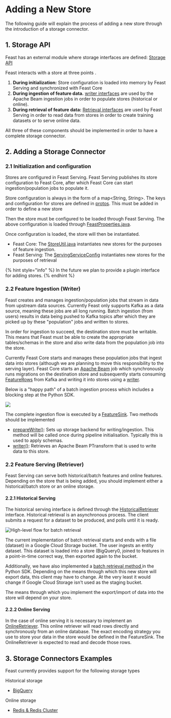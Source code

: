 # Adding a New Store

The following guide will explain the process of adding a new store through the introduction of a storage connector.

## 1. Storage API

Feast has an external module where storage interfaces are defined: [Storage API](https://github.com/gojek/feast/tree/master/storage/api/src/main/java/feast/storage/api)

Feast interacts with a store at three points .

1. **During initialization:** Store configuration is loaded into memory by Feast Serving and synchronized with Feast Core
2. **During ingestion of feature data.** [writer interfaces](https://github.com/gojek/feast/tree/master/storage/api/src/main/java/feast/storage/api/writer) are used by the Apache Beam ingestion jobs in order to populate stores \(historical or online\).
3. **During retrieval of feature data:** [Retrieval interfaces](https://github.com/gojek/feast/tree/master/storage/api/src/main/java/feast/storage/api/retriever) are used by Feast Serving in order to read data from stores in order to create training datasets or to serve online data.

All three of these components should be implemented in order to have a complete storage connector.

## 2. Adding a Storage Connector

### 2.1 Initialization and configuration

Stores are configured in Feast Serving. Feast Serving publishes its store configuration to Feast Core, after which Feast Core can start ingestion/population jobs to populate it.

Store configuration is always in the form of a map&lt;String, String&gt;. The keys and configuration for stores are defined in [protos](https://github.com/gojek/feast/blob/master/protos/feast/core/Store.proto). This must be added in order to define a new store

Then the store must be configured to be loaded through Feast Serving. The above configuration is loaded through [FeastProperties.java](https://github.com/gojek/feast/blob/a1937c374a4e39b7a75d828e7b7c3b87a64d9d6e/serving/src/main/java/feast/serving/config/FeastProperties.java#L175). 

Once configuration is loaded, the store will then be instantiated.

* Feast Core: The [StoreUtil.java](https://github.com/gojek/feast/blob/master/ingestion/src/main/java/feast/ingestion/utils/StoreUtil.java#L85) instantiates new stores for the purposes of feature ingestion.
* Feast Serving: The [ServingServiceConfig](https://github.com/gojek/feast/blob/a1937c374a4e39b7a75d828e7b7c3b87a64d9d6e/serving/src/main/java/feast/serving/config/ServingServiceConfig.java#L56) instantiates new stores for the purposes of retrieval

{% hint style="info" %}
In the future we plan to provide a plugin interface for adding stores.
{% endhint %}

### 2.2 Feature Ingestion \(Writer\)

Feast creates and manages ingestion/population jobs that stream in data from upstream data sources. Currently Feast only supports Kafka as a data source, meaning these jobs are all long running. Batch ingestion \(from users\) results in data being pushed to Kafka topics after which they are picked up by these "population" jobs and written to stores.

In order for ingestion to succeed, the destination store must be writable. This means that Feast must be able to create the appropriate tables/schemas in the store and also write data from the population job into the store.

Currently Feast Core starts and manages these population jobs that ingest data into stores \(although we are planning to move this responsibility to the serving layer\). Feast Core starts an [Apache Beam](https://beam.apache.org/) job which synchronously runs migrations on the destination store and subsequently starts consuming [FeatureRows](https://github.com/gojek/feast/blob/master/protos/feast/types/FeatureRow.proto) from Kafka and writing it into stores using a [writer](https://github.com/gojek/feast/tree/master/storage/api/src/main/java/feast/storage/api/writer).

Below is a "happy path" of a batch ingestion process which includes a blocking step at the Python SDK.

![](https://user-images.githubusercontent.com/6728866/74807906-91e73c00-5324-11ea-8ba5-2b43c7c5282b.png)



The complete ingestion flow is executed by a [FeatureSink](https://github.com/gojek/feast/blob/master/storage/api/src/main/java/feast/storage/api/writer/FeatureSink.java). Two methods should be implemented

* [prepareWrite\(\)](https://github.com/gojek/feast/blob/a1937c374a4e39b7a75d828e7b7c3b87a64d9d6e/storage/api/src/main/java/feast/storage/api/writer/FeatureSink.java#L45): Sets up storage backend for writing/ingestion. This method will be called once during pipeline initialisation. Typically this is used to apply schemas.
* [writer\(\)](https://github.com/gojek/feast/blob/a1937c374a4e39b7a75d828e7b7c3b87a64d9d6e/storage/api/src/main/java/feast/storage/api/writer/FeatureSink.java#L53): Retrieves an Apache Beam PTransform that is used to write data to this store.

### 2.2 Feature Serving \(Retriever\)

Feast Serving can serve both historical/batch features and online features. Depending on the store that is being added, you should implement either a historical/batch store or an online storage.

#### 2.2.1 Historical Serving

The historical serving interface is defined through the [HistoricalRetriever](https://github.com/gojek/feast/blob/master/storage/api/src/main/java/feast/storage/api/retriever/HistoricalRetriever.java) interface. Historical retrieval is an asynchronous process. The client submits a request for a dataset to be produced, and polls until it is ready.

![High-level flow for batch retrieval](https://user-images.githubusercontent.com/6728866/74797157-702a8c80-5305-11ea-8901-bf6f4eb075f9.png)

The current implementation of batch retrieval starts and ends with a file \(dataset\) in a Google Cloud Storage bucket. The user ingests an entity dataset. This dataset is loaded into a store \(BigQuery0, joined to features in a point-in-time correct way, then exported again to the bucket.

Additionally, we have also implemented a [batch retrieval method ](https://github.com/gojek/feast/blob/a1937c374a4e39b7a75d828e7b7c3b87a64d9d6e/sdk/python/feast/client.py#L509)in the Python SDK. Depending on the means through which this new store will export data, this client may have to change. At the very least it would change if Google Cloud Storage isn't used as the staging bucket.

The means through which you implement the export/import of data into the store will depend on your store. 

#### 2.2.2 Online Serving

In the case of online serving it is necessary to implement an [OnlineRetriever](https://github.com/gojek/feast/blob/master/storage/api/src/main/java/feast/storage/api/retriever/OnlineRetriever.java). This online retriever will read rows directly and synchronously from an online database. The exact encoding strategy you use to store your data in the store would be defined in the FeatureSink. The OnlineRetriever is expected to read and decode those rows.

## 3. Storage Connectors Examples

Feast currently provides support for the following storage types

Historical storage

* [BigQuery](https://github.com/gojek/feast/tree/master/storage/connectors/bigquery)

Online storage

* [Redis & Redis Cluster](https://github.com/gojek/feast/tree/master/storage/connectors/redis) 

